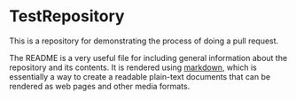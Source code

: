 # TestRepository

This is a repository for demonstrating the process of doing a pull request.

The README is a very useful file for including general information about the repository and its contents.
It is rendered using [markdown](https://daringfireball.net/projects/markdown/), which is essentially a
way to create a readable plain-text documents that can be rendered as web pages and other media formats.
